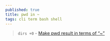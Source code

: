 ```yaml
---
published: true
title: pwd in ~
tags: cli term bash shell
---
```

> `dirs +0`  - [Make pwd result in terms of “~”](https://unix.stackexchange.com/a/207214/192991)
